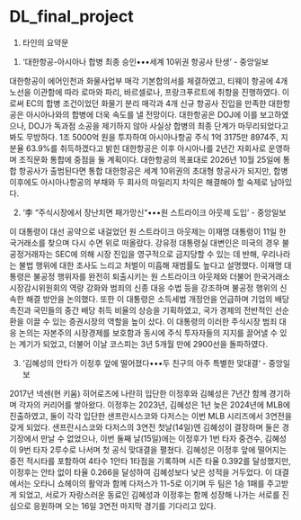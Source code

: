 # DL_final_project
1) 타인의 요약문
1. ‘대한항공-아시아나 합병 최종 승인•••세계 10위권 항공사 탄생’ - 중앙일보

대한항공이 에어인천과 화물사업부 매각 기본합의서를 체결하였고, 티웨이 항공에 4개 노선을 이관함에 따라 로마와 파리, 바르셀로나, 프랑크푸르트에 취항을 진행하였다.
이로써 EC의 합병 조건이었던 화물기 분리 매각과 4개 신규 항공사 진입을 만족한 대한항공은 아시아나와의 합병에 더욱 속도를 낼 전망이다.
대한항공은 DOJ에 이를 보고하였으나, DOJ가 독과점 소공을 제기하지 않아 사실상 합병의 최종 단계가 마무리되었다고 봐도 무방하다.
1조 5000억 원을 투자하여 아시아나항공 주식 1억 3175만 8974주, 지분율 63.9%를 취득하겠다고 밝힌 대한항공은 이후 아시아나를 2년간 자회사로 운영하며 조직문화 통합에 중점을 둘 계획이다.
대한항공의 목표대로 2026년 10월 25일에 통합 항공사가 출범된다면 통합 대한항공은 세계 10위권의 초대형 항공사가 되지만, 합병 이후에도 아시아나항공의 부채와 두 회사의 마일리지 차익은 해결해야 할 숙제로 남아있다.


2. ‘李 “주식시장에서 장난치면 패가망신“•••원 스트라이크 아웃제 도입’ - 중앙일보

이 대통령이 대선 공약으로 내걸었던 원 스트라이크 아웃제는 이재명 대통령이 11일 한국거래소를 찾으며 다시 수면 위로 떠올랐다.
강유정 대통령실 대변인은 미국의 경우 불공정거래자는 SEC에 의해 시장 진입을 영구적으로 금지당할 수 있는 데 반해, 우리나라는 불법 행위에 대한 조사도 느리고 처벌이 미흡해 재범률도 높다고 설명했다.
이재명 대통령은 불공정 행위자를 완전히 퇴출시키는 원 스트라이크 아웃제와 더불어 한국거래소 시장감시위원회의 역량 강화와 범죄의 신종 대응 수법 등을 강조하며 불공정 행위의 신속한 해결 방안을 논의했다.
또한 이 대통령은 소득세법 개정안을 언급하며 기업의 배당 촉진과 국민들의 중간 배당 취득 비율의 상승을 기획하였고, 국가 경제의 전반적인 선순환을 이끌 수 있는 증권시장의 역할을 높이 샀다.
이 대통령의 이러한 주식시장 범죄 대응 논의는 자본주의 시장경제를 보호함과 동시에 주식 투자자들의 지지를 끌어낼 수 있는 계기가 되었고, 더불어 이날 코스피는 3년 5개월 만에 2900선을 돌파하였다.


3. ’김혜성의 안타가 이정후 앞에 떨어졌다•••두 친구의 아주 특별한 맞대결‘ - 중앙일보

2017년 넥센(현 키움) 히어로즈에 나란히 입단한 이정후와 김혜성은 7년간 함께 경기하며 각자의 커리어를 쌓아왔다.
이정후는 2023년, 김혜성은 1년 늦은 2024년에 MLB에 진출하였고, 둘이 각각 입단한 샌프란시스코와 다저스는 이번 MLB 시리즈에서 3연전을 갖게 되었다.
샌프란시스코와 다저스의 3연전 첫날(14일)엔 김혜성이 결장하며 둘은 경기장에서 만날 수 없었으나, 이번 둘째 날(15일)에는 이정후가 1번 타자 중견수, 김혜성이 9번 타자 2루수로 나서며 첫 공식 맞대결을 펼쳤다.
김혜성은 이정후 앞에 떨어지는 중전 적시타를 포함하여 4타수 1안타 1타점을 기록하며 시즌 타율 0.392를 달성했지만, 이정후는 안타 없이 타율 0.266을 달성하여 김혜성보다 낮은 성적을 거두었다.
이 대결에서는 오타니 쇼헤이의 활약과 함께 다저스가 11-5로 이기며 두 팀은 1승 1패를 주고받게 되었고, 서로가 자랑스러운 동료인 김혜성과 이정후는 함께 성장해 나가는 서로를 진심으로 응원하며 오는 16일 3연전 마지막 경기를 기다리고 있다.

